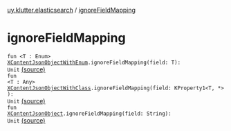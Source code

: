 [uy.klutter.elasticsearch](index.md) / [ignoreFieldMapping](.)


# ignoreFieldMapping
<code>fun <T : Enum<T>> [XContentJsonObjectWithEnum](-x-content-json-object-with-enum/index.md)<T>.ignoreFieldMapping(field: T): Unit</code> [(source)](https://github.com/kohesive/klutter/blob/master/elasticsearch-jdk7/src/main/kotlin/uy/klutter/elasticsearch/Mappings.kt#L100)<br/><code>fun <T : Any> [XContentJsonObjectWithClass](-x-content-json-object-with-class/index.md)<T>.ignoreFieldMapping(field: KProperty1<T, *>): Unit</code> [(source)](https://github.com/kohesive/klutter/blob/master/elasticsearch-jdk7/src/main/kotlin/uy/klutter/elasticsearch/Mappings.kt#L127)<br/><code>fun [XContentJsonObject](-x-content-json-object/index.md).ignoreFieldMapping(field: String): Unit</code> [(source)](https://github.com/kohesive/klutter/blob/master/elasticsearch-jdk7/src/main/kotlin/uy/klutter/elasticsearch/Mappings.kt#L162)<br/>

